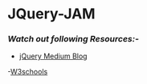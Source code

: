 # JQuery-JAM

### **_Watch out following Resources:-_**

- [jQuery Medium Blog](https://medium.com/edureka/jquery-tutorial-for-beginners-679021d74ab4)

-[W3schools](https://www.w3schools.com/jquery/jquery_get_started.asp)
